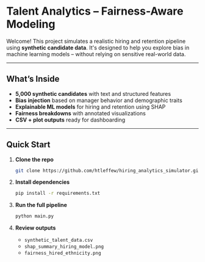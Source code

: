 

# Talent Analytics – Fairness-Aware Modeling

Welcome! This project simulates a realistic hiring and retention pipeline using **synthetic candidate data**. It's designed to help you explore bias in machine learning models – without relying on sensitive real-world data.

---

## What’s Inside

- **5,000 synthetic candidates** with text and structured features  
- **Bias injection** based on manager behavior and demographic traits  
- **Explainable ML models** for hiring and retention using SHAP  
- **Fairness breakdowns** with annotated visualizations  
- **CSV + plot outputs** ready for dashboarding

---

## Quick Start

1. **Clone the repo**  
   ```bash
   git clone https://github.com/htleffew/hiring_analytics_simulator.git
   ```

2. **Install dependencies**  
   ```bash
   pip install -r requirements.txt
   ```

3. **Run the full pipeline**  
   ```bash
   python main.py
   ```

4. **Review outputs**  
   - `synthetic_talent_data.csv`  
   - `shap_summary_hiring_model.png`  
   - `fairness_hired_ethnicity.png`
